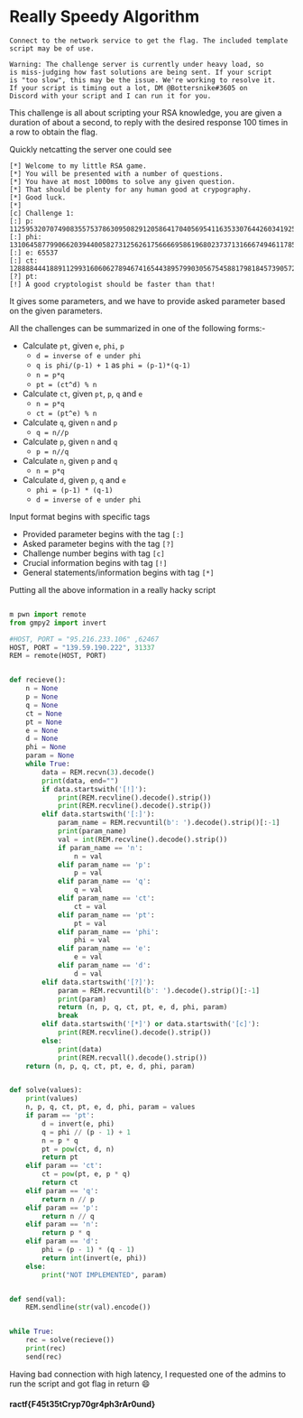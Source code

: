# Really Speedy Algorithm

```
Connect to the network service to get the flag. The included template script may be of use.

Warning: The challenge server is currently under heavy load, so 
is miss-judging how fast solutions are being sent. If your script 
is "too slow", this may be the issue. We're working to resolve it. 
If your script is timing out a lot, DM @Bottersnike#3605 on 
Discord with your script and I can run it for you.
```

This challenge is all about scripting your RSA knowledge, you are given a duration of about a second, to reply with the desired response 100 times in a row to obtain the flag.

Quickly netcatting the server one could see
```
[*] Welcome to my little RSA game.
[*] You will be presented with a number of questions.
[*] You have at most 1000ms to solve any given question.
[*] That should be plenty for any human good at crypography.
[*] Good luck.
[*]
[c] Challenge 1:
[:] p: 11259532070749083557537863095082912058641704056954116353307644260341925427893606142834585810360891048369681609478993096256214633920167758208604293863143279
[:] phi: 131064587799066203944005827312562617566669586196802373713166674946117857476631324909300704603924316375524117034979774573457951330106727138654981406704336485209955642518891120054845088878754681912501769601803479805113260316058019238267654072352658937053161061649042885639007433350438630146424838391623764024288
[:] e: 65537
[:] ct: 128888444188911299316060627894674165443895799030567545881798184573905727932049715322993601264858919464128364177444155939775493201453351612767170937300333987078025128111979600272358211481975171316360005673613236601924964071568574643794655671843495059544037652057137373486252046141981703380542284670110596876893
[?] pt:
[!] A good cryptologist should be faster than that!
```
It gives some parameters, and we have to provide asked parameter based on the given parameters.

All the challenges can be summarized in one of the following forms:-
* Calculate `pt`, given `e`, `phi`, `p`
    * `d = inverse of e under phi`
    * `q is phi/(p-1) + 1` as `phi = (p-1)*(q-1)`
    * `n = p*q`
    * `pt = (ct^d) % n`
* Calculate `ct`, given `pt`, `p`, `q` and `e`
    * `n = p*q`
    * `ct = (pt^e) % n`
* Calculate `q`, given `n` and `p`
    * `q = n//p`
* Calculate `p`, given `n` and `q`
    * `p = n//q`
* Calculate `n`, given `p` and `q`
    * `n = p*q`
* Calculate `d`, given `p`, `q` and `e`
    * `phi = (p-1) * (q-1)`
    * `d = inverse of e under phi`

Input format begins with specific tags
* Provided parameter begins with the tag `[:]`
* Asked parameter begins with the tag `[?]`
* Challenge number begins with tag `[c]`
* Crucial information begins with tag `[!]`
* General statements/information begins with tag `[*]`

Putting all the above information in a really hacky script
```python

m pwn import remote
from gmpy2 import invert

#HOST, PORT = "95.216.233.106" ,62467
HOST, PORT = "139.59.190.222", 31337
REM = remote(HOST, PORT)


def recieve():
    n = None
    p = None
    q = None
    ct = None
    pt = None
    e = None
    d = None
    phi = None
    param = None
    while True:
        data = REM.recvn(3).decode()
        print(data, end="")
        if data.startswith('[!]'):
            print(REM.recvline().decode().strip())
            print(REM.recvline().decode().strip())
        elif data.startswith('[:]'):
            param_name = REM.recvuntil(b': ').decode().strip()[:-1]
            print(param_name)
            val = int(REM.recvline().decode().strip())
            if param_name == 'n':
                n = val
            elif param_name == 'p':
                p = val
            elif param_name == 'q':
                q = val
            elif param_name == 'ct':
                ct = val
            elif param_name == 'pt':
                pt = val
            elif param_name == 'phi':
                phi = val
            elif param_name == 'e':
                e = val
            elif param_name == 'd':
                d = val
        elif data.startswith('[?]'):
            param = REM.recvuntil(b': ').decode().strip()[:-1]
            print(param)
            return (n, p, q, ct, pt, e, d, phi, param)
            break
        elif data.startswith('[*]') or data.startswith('[c]'):
            print(REM.recvline().decode().strip())
        else:
            print(data)
            print(REM.recvall().decode().strip())
    return (n, p, q, ct, pt, e, d, phi, param)


def solve(values):
    print(values)
    n, p, q, ct, pt, e, d, phi, param = values
    if param == 'pt':
        d = invert(e, phi)
        q = phi // (p - 1) + 1
        n = p * q
        pt = pow(ct, d, n)
        return pt
    elif param == 'ct':
        ct = pow(pt, e, p * q)
        return ct
    elif param == 'q':
        return n // p
    elif param == 'p':
        return n // q
    elif param == 'n':
        return p * q
    elif param == 'd':
        phi = (p - 1) * (q - 1)
        return int(invert(e, phi))
    else:
        print("NOT IMPLEMENTED", param)


def send(val):
    REM.sendline(str(val).encode())


while True:
    rec = solve(recieve())
    print(rec)
    send(rec)
```

Having bad connection with high latency, I requested one of the admins to run the script and got flag in return :smile:

#### ractf{F45t35tCryp70gr4ph3rAr0und}
